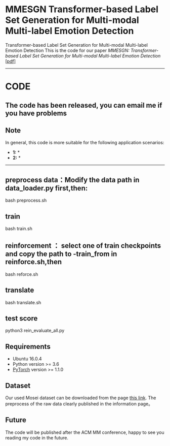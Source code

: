 # MMESGN  Transformer-based Label Set Generation for Multi-modal Multi-label Emotion Detection
Transformer-based Label Set Generation for Multi-modal Multi-label Emotion Detection
This is the code for our paper *MMESGN: Transformer-based Label Set Generation for Multi-modal Multi-label Emotion Detection* [[pdf]](https://dl.acm.org/doi/10.1145/3394171.3413577)

***********************************************************
# CODE
## The code has been released,  you can email me if you have problems
## Note
In general, this code is more suitable for the following application scenarios:
* **1:** 
	* 
* **2:** 
	* 

***********************************************************

## preprocess data：Modify the data path in data_loader.py first,then:
bash preprocess.sh
## train
bash train.sh
## reinforcement ： select one of train checkpoints and copy the path to -train_from in reinforce.sh,then
bash reforce.sh
## translate
bash translate.sh
## test score
python3 rein_evaluate_all.py


## Requirements
* Ubuntu 16.0.4
* Python version >= 3.6
* [PyTorch](http://pytorch.org/) version >= 1.1.0

## Dataset
Our used Mosei dataset can be downloaded from the page [this link](https://github.com/A2Zadeh/CMU-MultimodalSDK). The preprocess of the raw data clearly published in the information page。

## Future 
The code will be published after the ACM MM conference, happy to see you reading my code in the future.
